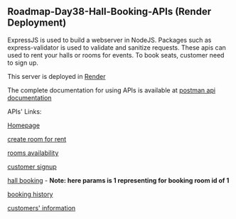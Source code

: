 ## Roadmap-Day38-Hall-Booking-APIs (Render Deployment)

ExpressJS is used to build a webserver in NodeJS. Packages such as express-validator is used to validate and sanitize requests.
These apis can used to rent your halls or rooms for events. To book seats, customer need to sign up.

This server is deployed in [Render](https://render.com/)

The complete documentation for using APIs is available at [postman api documentation](https://documenter.getpostman.com/view/21877600/2sA3Bj6t2f)

APIs' Links:

[Homepage](https://roadmap-day38-hall-booking-api.onrender.com/)

[create room for rent](https://roadmap-day38-hall-booking-api.onrender.com/rooms/create)

[rooms availability](https://roadmap-day38-hall-booking-api.onrender.com/rooms)

[customer signup](https://roadmap-day38-hall-booking-api.onrender.com/customers/create)

[hall booking](https://roadmap-day38-hall-booking-api.onrender.com/rooms/booking/1) - **Note: here params is 1 representing for booking room id of 1**

[booking history](https://roadmap-day38-hall-booking-api.onrender.com/rooms/booking/history)

[customers' information](https://roadmap-day38-hall-booking-api.onrender.com/customers)
